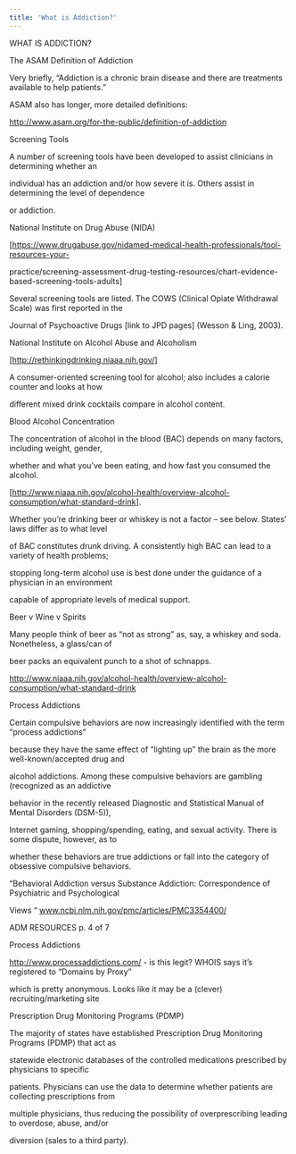 ```yaml
---
title: 'What is Addiction?'
---
```


WHAT IS ADDICTION?

The ASAM Definition of Addiction

Very briefly, “Addiction is a chronic brain disease and there are treatments available to help patients.” 

ASAM also has longer, more detailed definitions:

 http://www.asam.org/for-the-public/definition-of-addiction 

Screening Tools

A number of screening tools have been developed to assist clinicians in determining whether an 

individual has an addiction and/or how severe it is. Others assist in determining the level of dependence 

or addiction.

National Institute on Drug Abuse (NIDA)

[https://www.drugabuse.gov/nidamed-medical-health-professionals/tool-resources-your-

practice/screening-assessment-drug-testing-resources/chart-evidence-based-screening-tools-adults]

Several screening tools are listed. The COWS (Clinical Opiate Withdrawal Scale) was first reported in the 

Journal of Psychoactive Drugs [link to JPD pages] (Wesson & Ling, 2003).

National Institute on Alcohol Abuse and Alcoholism

[http://rethinkingdrinking.niaaa.nih.gov/]

A consumer-oriented screening tool for alcohol; also includes a calorie counter and looks at how 

different mixed drink cocktails compare in alcohol content.

Blood Alcohol Concentration

The concentration of alcohol in the blood (BAC) depends on many factors, including weight, gender, 

whether and what you’ve been eating, and how fast you consumed the alcohol. 

[http://www.niaaa.nih.gov/alcohol-health/overview-alcohol-consumption/what-standard-drink]. 

Whether you’re drinking beer or whiskey is not a factor – see below. States’ laws differ as to what level 

of BAC constitutes drunk driving. A consistently high BAC can lead to a variety of health problems; 

stopping long-term alcohol use is best done under the guidance of a physician in an environment 

capable of appropriate levels of medical support.

Beer v Wine v Spirits

Many people think of beer as “not as strong” as, say, a whiskey and soda. Nonetheless, a glass/can of 

beer packs an equivalent punch to a shot of schnapps.

http://www.niaaa.nih.gov/alcohol-health/overview-alcohol-consumption/what-standard-drink 

Process Addictions

Certain compulsive behaviors are now increasingly identified with the term “process addictions” 

because they have the same effect of “lighting up” the brain as the more well-known/accepted drug and 

alcohol addictions. Among these compulsive behaviors are gambling (recognized as an addictive 

behavior in the recently released Diagnostic and Statistical Manual of Mental Disorders (DSM-5)), 

Internet gaming, shopping/spending, eating, and sexual activity. There is some dispute, however, as to 

whether these behaviors are true addictions or fall into the category of obsessive compulsive behaviors. 

“Behavioral Addiction versus Substance Addiction: Correspondence of Psychiatric and Psychological 

Views “ www.ncbi.nlm.nih.gov/pmc/articles/PMC3354400/ 

ADM RESOURCES p. 4 of 7

Process Addictions

http://www.processaddictions.com/ - is this legit? WHOIS says it’s registered to “Domains by Proxy” 

which is pretty anonymous. Looks like it may be a (clever) recruiting/marketing site

Prescription Drug Monitoring Programs (PDMP)

The majority of states have established Prescription Drug Monitoring Programs (PDMP) that act as 

statewide electronic databases of the controlled medications prescribed by physicians to specific 

patients. Physicians can use the data to determine whether patients are collecting prescriptions from 

multiple physicians, thus reducing the possibility of overprescribing leading to overdose, abuse, and/or 

diversion (sales to a third party).